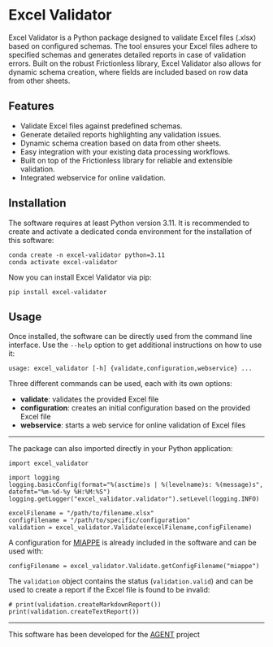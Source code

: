 # Excel Validator

Excel Validator is a Python package designed to validate Excel files (.xlsx) based on configured schemas. The tool ensures your Excel files adhere to specified schemas and generates detailed reports in case of validation errors. Built on the robust Frictionless library, Excel Validator also allows for dynamic schema creation, where fields are included based on row data from other sheets.

## Features

* Validate Excel files against predefined schemas.
* Generate detailed reports highlighting any validation issues.
* Dynamic schema creation based on data from other sheets.
* Easy integration with your existing data processing workflows.
* Built on top of the Frictionless library for reliable and extensible validation.
* Integrated webservice for online validation.

## Installation

The software requires at least Python version 3.11. It is recommended to create and activate a dedicated conda environment for the installation of this software:

```
conda create -n excel-validator python=3.11
conda activate excel-validator
```

Now you can install Excel Validator via pip:

```
pip install excel-validator
```

## Usage

Once installed, the software can be directly used from the command line interface. Use the `--help` option to get additional instructions on how to use it:

```
usage: excel_validator [-h] {validate,configuration,webservice} ...
```

Three different commands can be used, each with its own options:

* **validate**: validates the provided Excel file
* **configuration**: creates an initial configuration based on the provided Excel file
* **webservice**: starts a web service for online validation of Excel files

---

The package can also imported directly in your Python application:

```
import excel_validator

import logging
logging.basicConfig(format="%(asctime)s | %(levelname)s: %(message)s", datefmt="%m-%d-%y %H:%M:%S")
logging.getLogger("excel_validator.validator").setLevel(logging.INFO)

excelFilename = "/path/to/filename.xlsx"
configFilename = "/path/to/specific/configuration"
validation = excel_validator.Validate(excelFilename,configFilename)
```

A configuration for [MIAPPE](https://www.miappe.org/) is already included in the software and can be used with:

```
configFilename = excel_validator.Validate.getConfigFilename("miappe")
```

The `validation` object contains the status (`validation.valid`) and can be used to create a report if the Excel file is found to be invalid:

```
# print(validation.createMarkdownReport())
print(validation.createTextReport())
```

---
This software has been developed for the [AGENT](https://www.agent-project.eu/) project

